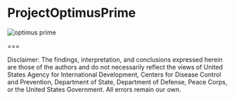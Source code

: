 # ProjectOptimusPrime


![optimus prime](https://rzzy0b736k-flywheel.netdna-ssl.com/wp-content/uploads/2017/07/TF_OP_11_cvrC.jpg)

===

Disclaimer: The findings, interpretation, and conclusions expressed herein are those of the authors and do not necessarily reflect the views of United States Agency for International Development, Centers for Disease Control and Prevention, Department of State, Department of Defense, Peace Corps, or the United States Government. All errors remain our own.